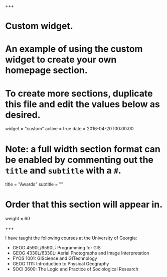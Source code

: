 +++
# Custom widget.
# An example of using the custom widget to create your own homepage section.
# To create more sections, duplicate this file and edit the values below as desired.
widget = "custom"
active = true
date = 2016-04-20T00:00:00

# Note: a full width section format can be enabled by commenting out the `title` and `subtitle` with a `#`.
title = "Awards"
subtitle = ""

# Order that this section will appear in.
weight = 60



+++

I have taught the following courses at the University of Georgia:

- GEOG 4590L/6590L: Programming for GIS
- GEOG 4330L/6330L: Aerial Photographs and Image Interpretation
- FYOS 1001: GIScience and GITechnology
- GEOG 1111: Introduction to Physical Geography
- SOCI 3600: The Logic and Practice of Sociological Research